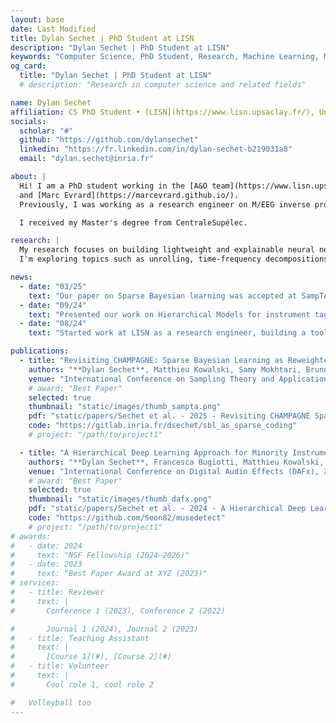 ```yaml
---
layout: base
date: Last Modified
title: Dylan Sechet | PhD Student at LISN
description: "Dylan Sechet | PhD Student at LISN"
keywords: "Computer Science, PhD Student, Research, Machine Learning, Music Source Separation" # Can help SEO
og_card:
  title: "Dylan Sechet | PhD Student at LISN"
  # description: "Research in computer science and related fields"

name: Dylan Sechet
affiliation: CS PhD Student • [LISN](https://www.lisn.upsaclay.fr/), Université Paris-Saclay
socials:
  scholar: "#"
  github: "https://github.com/dylansechet"
  linkedin: "https://fr.linkedin.com/in/dylan-sechet-b219031a8"
  email: "dylan.sechet@inria.fr"

about: |
  Hi! I am a PhD student working in the [A&O team](https://www.lisn.upsaclay.fr/research/research-departments/algorithms-learning-and-computation/learning-and-optimization/?lang=en) at [LISN](https://www.lisn.upsaclay.fr/), under the supervision of [Matthieu Kowalski](https://hebergement.universite-paris-saclay.fr/mkowalski)
  and [Marc Evrard](https://marcevrard.github.io/).
  Previously, I was working as a research engineer on M/EEG inverse problems. 

  I received my Master's degree from CentraleSupélec.

research: |
  My research focuses on building lightweight and explainable neural network for music source separation.
  I'm exploring topics such as unrolling, time-frequency decompositions and matrix decompositions.

news:
  - date: "03/25"
    text: "Our paper on Sparse Bayesian learning was accepted at SampTA."
  - date: "09/24"
    text: "Presented our work on Hierarchical Models for instrument tagging at DAFx."
  - date: "08/24"
    text: "Started work at LISN as a research engineer, building a toolbox for inverse problems in M/EEG."

publications:
  - title: "Revisiting CHAMPAGNE: Sparse Bayesian Learning as Reweighted Sparse Coding"
    authors: "**Dylan Sechet**, Matthieu Kowalski, Samy Mokhtari, Bruno Torresani"
    venue: "International Conference on Sampling Theory and Applications (SampTA), 2025"
    # award: "Best Paper"
    selected: true
    thumbnail: "static/images/thumb_sampta.png"
    pdf: "static/papers/Sechet et al. - 2025 - Revisiting CHAMPAGNE Sparse Bayesian Learning as Reweighted Sparse Coding.pdf"
    code: "https://gitlab.inria.fr/dsechet/sbl_as_sparse_coding"
    # project: "/path/to/project1"

  - title: "A Hierarchical Deep Learning Approach for Minority Instrument Detection"
    authors: "**Dylan Sechet**, Francesca Bugiotti, Matthieu Kowalski, Edouard d'Hérouville, Filip Langiewicz"
    venue: "International Conference on Digital Audio Effects (DAFx), 2024"
    # award: "Best Paper"
    selected: true
    thumbnail: "static/images/thumb_dafx.png"
    pdf: "static/papers/Sechet et al. - 2024 - A Hierarchical Deep Learning Approach for Minority Instrument Detection.pdf"
    code: "https://github.com/Seon82/musedetect"
    # project: "/path/to/project1"
# awards:
#   - date: 2024
#     text: "NSF Fellowship (2024–2026)"
#   - date: 2023
#     text: "Best Paper Award at XYZ (2023)"
# services:
#   - title: Reviewer
#     text: |
#       Conference 1 (2023), Conference 2 (2022)

#       Journal 1 (2024), Journal 2 (2023)
#   - title: Teaching Assistant
#     text: |
#       [Course 1](#), [Course 2](#)
#   - title: Volunteer
#     text: |
#       Cool role 1, cool role 2

#   Volleyball too
---
```

